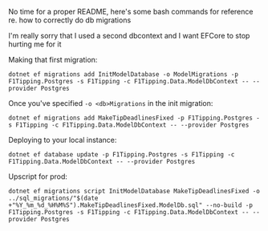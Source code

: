 No time for a proper README, here's some bash commands for reference re. how to correctly do db migrations

I'm really sorry that I used a second dbcontext and I want EFCore to stop hurting me for it

Making that first migration:

`dotnet ef migrations add InitModelDatabase -o ModelMigrations -p F1Tipping.Postgres -s F1Tipping -c F1Tipping.Data.ModelDbContext -- --provider Postgres`

Once you've specified `-o <db>Migrations` in the init migration:

`dotnet ef migrations add MakeTipDeadlinesFixed -p F1Tipping.Postgres -s F1Tipping -c F1Tipping.Data.ModelDbContext -- --provider Postgres`

Deploying to your local instance:

`dotnet ef database update -p F1Tipping.Postgres -s F1Tipping -c F1Tipping.Data.ModelDbContext -- --provider Postgres`

Upscript for prod:

`dotnet ef migrations script InitModelDatabase MakeTipDeadlinesFixed -o ../sql_migrations/"$(date +"%Y_%m_%d_%H%M%S").MakeTipDeadlinesFixed.ModelDb.sql" --no-build -p F1Tipping.Postgres -s F1Tipping -c F1Tipping.Data.ModelDbContext -- --provider Postgres`
